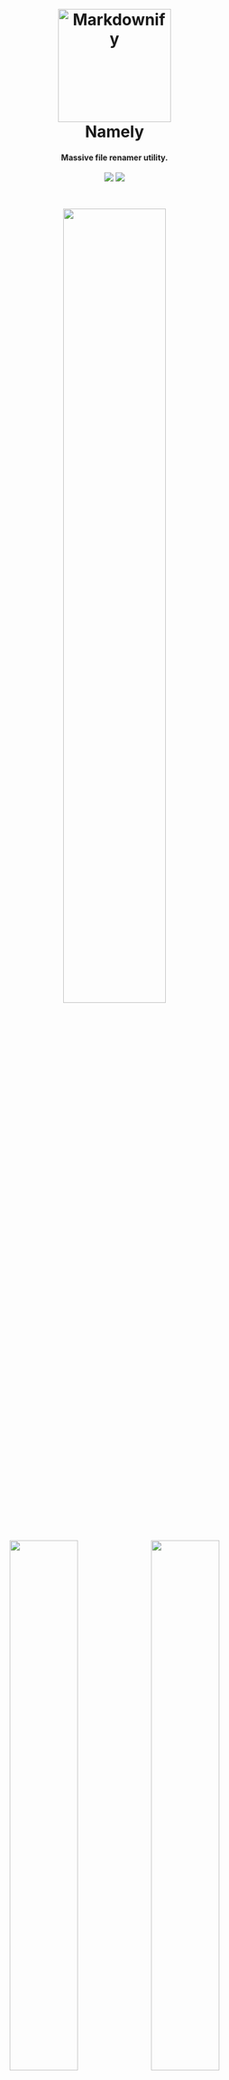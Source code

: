 <h1 align="center">
  <br>
  <img src="http://usbac.com.ve/wp-content/uploads/2018/10/icon.png" alt="Markdownify" width="200">
  <br>
  Namely
  <br>
</h1>

<h4 align="center">Massive file renamer utility.</h4>

<p align="center">
<img src="https://img.shields.io/badge/stability-stable-brightgreen.svg"> <img src="https://img.shields.io/badge/version-1.4.0-blue.svg">
</p>

</br>

<p align="center">
<img src="https://mir-s3-cdn-cf.behance.net/project_modules/1400/b2fd8d70938599.5bda517cd6456.png" width="60%" height="60%"> 
</p>

<p align="center">
<img src="https://mir-s3-cdn-cf.behance.net/project_modules/1400/cd34c670938599.5bda517cd69d4.png" width="49%" height="49%"> 
<img src="https://mir-s3-cdn-cf.behance.net/project_modules/1400/219d5370938599.5bda517cd7100.png" width="49%" height="49%"> 
</p>


## Features

* Easy to use and Modern interface.
* Preview the changes before applying them.
* Multiple options for modifying your file's name.
* Ability to filter which files will be modified, based in a Regular Expression.
* Massive changes under the indicated directory or folder.
* Option to modify files in the directory's subfolders.
* Cross-platform with support for Windows, Mac OS and Linux.
* And more...


<p align="center">
<img src="http://usbac.com.ve/wp-content/uploads/2018/10/NamelyExample1-min.jpg" width="33%" height="33%">   
<img src="http://usbac.com.ve/wp-content/uploads/2018/10/NamelyExample3-min.jpg" width="33%" height="33%"> 
</p>

## Download

[Namely 1.4.0 - Windows](https://github.com/Usbac/Namely/releases/download/v1.4.0/Namely.1.4.0.zip) </br>
*Native bundle, no JRE required*


## Contributing

When contributing to this repository, you can first discuss the change you wish to make via issue, email, or any other method with me before making a change. Don't be shy :)

## License

This project is licensed under the GNU General Public License v3.0 - see the [LICENSE.md](LICENSE.md) file for details
